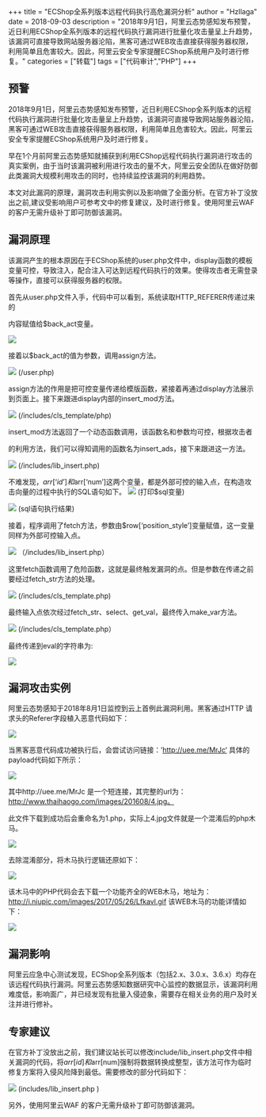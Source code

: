 +++
title = "ECShop全系列版本远程代码执行高危漏洞分析"
author = "Hzllaga"
date = 2018-09-03
description = "2018年9月1日，阿里云态势感知发布预警，近日利用ECShop全系列版本的远程代码执行漏洞进行批量化攻击量呈上升趋势，该漏洞可直接导致网站服务器沦陷，黑客可通过WEB攻击直接获得服务器权限，利用简单且危害较大。因此，阿里云安全专家提醒ECShop系统用户及时进行修复。"
categories = ["转载"]
tags = ["代码审计","PHP"]
+++

## 预警

2018年9月1日，阿里云态势感知发布预警，近日利用ECShop全系列版本的远程代码执行漏洞进行批量化攻击量呈上升趋势，该漏洞可直接导致网站服务器沦陷，黑客可通过WEB攻击直接获得服务器权限，利用简单且危害较大。因此，阿里云安全专家提醒ECShop系统用户及时进行修复。

早在1个月前阿里云态势感知就捕获到利用ECShop远程代码执行漏洞进行攻击的真实案例，由于当时该漏洞被利用进行攻击的量不大，阿里云安全团队在做好防御此类漏洞大规模利用攻击的同时，也持续监控该漏洞的利用趋势。

本文对此漏洞的原理，漏洞攻击利用实例以及影响做了全面分析。在官方补丁没放出之前,建议受影响用户可参考文中的修复建议，及时进行修复。使用阿里云WAF的客户无需升级补丁即可防御该漏洞。
## 漏洞原理

该漏洞产生的根本原因在于ECShop系统的user.php文件中，display函数的模板变量可控，导致注入，配合注入可达到远程代码执行的效果。使得攻击者无需登录等操作，直接可以获得服务器的权限。

首先从user.php文件入手，代码中可以看到，系统读取HTTP_REFERER传递过来的

内容赋值给$back_act变量。

![](https://cdn.wtfsec.org/img/20200223183843.png)

接着以$back_act的值为参数，调用assign方法。

![](https://cdn.wtfsec.org/img/20200223183859.png)
(/user.php)

assign方法的作用是把可控变量传递给模版函数，紧接着再通过display方法展示到页面上。接下来跟进display内部的insert_mod方法。

![](https://cdn.wtfsec.org/img/20200223183911.png)
(/includes/cls_template/php)

insert_mod方法返回了一个动态函数调用，该函数名和参数均可控，根据攻击者

的利用方法，我们可以得知调用的函数名为insert_ads，接下来跟进这一方法。

![](https://cdn.wtfsec.org/img/20200223183928.png)
(/includes/lib_insert.php)

不难发现，$arr[‘id’]和$arr[‘num’]这两个变量，都是外部可控的输入点，在构造攻击向量的过程中执行的SQL语句如下。
![](https://cdn.wtfsec.org/img/20200223183945.png)
(打印$sql变量)

![](https://cdn.wtfsec.org/img/20200223184003.png)
(sql语句执行结果)

接着，程序调用了fetch方法，参数由$row[‘position_style’]变量赋值，这一变量同样为外部可控输入点。

![](https://cdn.wtfsec.org/img/20200223184017.png)
（/includes/lib_insert.php）

这里fetch函数调用了危险函数，这就是最终触发漏洞的点。但是参数在传递之前要经过fetch_str方法的处理。

![](https://cdn.wtfsec.org/img/20200223184028.png)
(/includes/cls_template.php)

最终输入点依次经过fetch_str、select、get_val，最终传入make_var方法。

![](https://cdn.wtfsec.org/img/20200223184047.png)
(/includes/cls_template.php）

最终传递到eval的字符串为:

![](https://cdn.wtfsec.org/img/20200223184059.png)

## 漏洞攻击实例

阿里云态势感知于2018年8月1日监控到云上首例此漏洞利用。黑客通过HTTP 请求头的Referer字段植入恶意代码如下：

![](https://cdn.wtfsec.org/img/20200223184124.png)

当黑客恶意代码成功被执行后，会尝试访问链接：’http://uee.me/MrJc‘
具体的payload代码如下所示：

![](https://cdn.wtfsec.org/img/20200223184143.png)

其中http://uee.me/MrJc 是一个短连接，其完整的url为： http://www.thaihaogo.com/images/201608/4.jpg。

此文件下载到成功后会重命名为1.php，实际上4.jpg文件就是一个混淆后的php木马。

![](https://cdn.wtfsec.org/img/20200223184216.png)

去除混淆部分，将木马执行逻辑还原如下：

![](https://cdn.wtfsec.org/img/20200223184233.png)

该木马中的PHP代码会去下载一个功能齐全的WEB木马，地址为：http://i.niupic.com/images/2017/05/26/Lfkavl.gif
该WEB木马的功能详情如下：

![](https://cdn.wtfsec.org/img/20200223184248.png)

## 漏洞影响

阿里云应急中心测试发现，ECShop全系列版本（包括2.x、3.0.x、3.6.x）均存在该远程代码执行漏洞。阿里云态势感知数据研究中心监控的数据显示，该漏洞利用难度低，影响面广，并已经发现有批量入侵迹象，需要存在相关业务的用户及时关注并进行修补。

## 专家建议

在官方补丁没放出之前，我们建议站长可以修改include/lib_insert.php文件中相关漏洞的代码，将$arr[id]和$arr[num]强制将数据转换成整型，该方法可作为临时修复方案将入侵风险降到最低。需要修改的部分代码如下：

![](https://cdn.wtfsec.org/img/20200223184331.png)
(includes/lib_insert.php )

另外，使用阿里云WAF 的客户无需升级补丁即可防御该漏洞。

